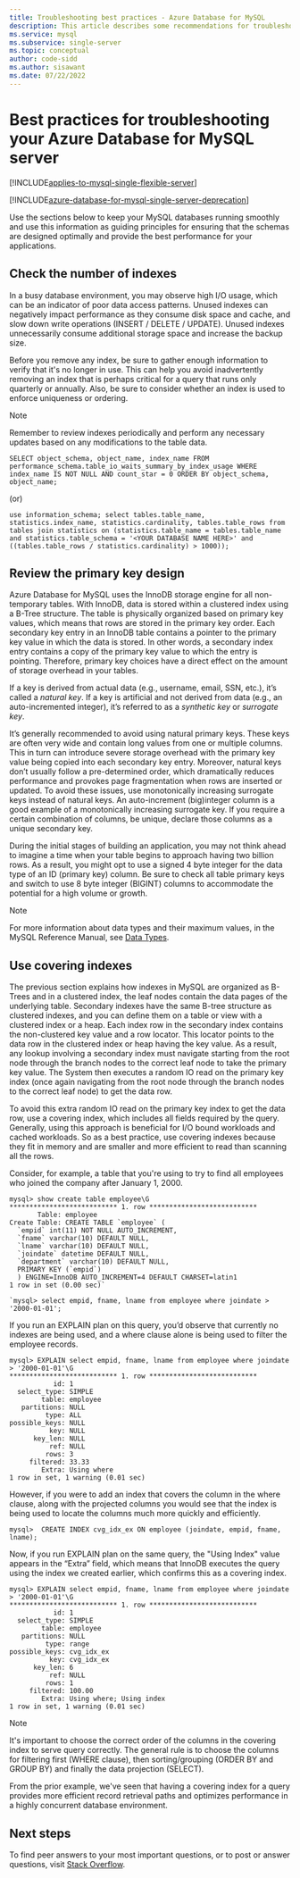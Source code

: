 ```yaml
---
title: Troubleshooting best practices - Azure Database for MySQL
description: This article describes some recommendations for troubleshooting your Azure Database for MySQL server.
ms.service: mysql
ms.subservice: single-server
ms.topic: conceptual
author: code-sidd 
ms.author: sisawant
ms.date: 07/22/2022
---
```


# Best practices for troubleshooting your Azure Database for MySQL server

[!INCLUDE[applies-to-mysql-single-flexible-server](../includes/applies-to-mysql-single-flexible-server.md)]

[!INCLUDE[azure-database-for-mysql-single-server-deprecation](../includes/azure-database-for-mysql-single-server-deprecation.md)]

Use the sections below to keep your MySQL databases running smoothly and use this information as guiding principles for ensuring that the schemas are designed optimally and provide the best performance for your applications.

## Check the number of indexes

In a busy database environment, you may observe high I/O usage, which can be an indicator of poor data access patterns. Unused indexes can negatively impact performance as they consume disk space and cache, and slow down write operations (INSERT / DELETE / UPDATE). Unused indexes unnecessarily consume additional storage space and increase the backup size.

Before you remove any index, be sure to gather enough information to verify that it's no longer in use. This can help you avoid inadvertently removing an index that is perhaps critical for a query that runs only quarterly or annually. Also, be sure to consider whether an index is used to enforce uniqueness or ordering.

> [!NOTE]
> Remember to review indexes periodically and perform any necessary updates based on any modifications to the table data.

`SELECT object_schema,
  object_name,
  index_name
FROM performance_schema.table_io_waits_summary_by_index_usage
WHERE index_name IS NOT NULL
AND count_star = 0
ORDER BY object_schema, object_name;`

(or)

`use information_schema;
select
tables.table_name,
statistics.index_name,
statistics.cardinality,
tables.table_rows
from tables
join statistics
on (statistics.table_name = tables.table_name
and statistics.table_schema = '<YOUR DATABASE NAME HERE>'
and ((tables.table_rows / statistics.cardinality) > 1000));`

## Review the primary key design

Azure Database for MySQL uses the InnoDB storage engine for all non-temporary tables. With InnoDB, data is stored within a clustered index using a B-Tree structure. The table is physically organized based on primary key values, which means that rows are stored in the primary key order.
Each secondary key entry in an InnoDB table contains a pointer to the primary key value in which the data is stored.  In other words, a secondary index entry contains a copy of the primary key value to which the entry is pointing. Therefore, primary key choices have a direct effect on the amount of storage overhead in your tables.

If a key is derived from actual data (e.g., username, email, SSN, etc.), it’s called a *natural key*. If a key is artificial and not derived from data (e.g., an auto-incremented integer), it’s referred to as a *synthetic key* or *surrogate key*.

It’s generally recommended to avoid using natural primary keys. These keys are often very wide and contain long values from one or multiple columns. This in turn can introduce severe storage overhead with the primary key value being copied into each secondary key entry. Moreover, natural keys don’t usually follow a pre-determined order, which dramatically reduces performance and provokes page fragmentation when rows are inserted or updated. To avoid these issues, use monotonically increasing surrogate keys instead of natural keys. An auto-increment (big)integer column is a good example of a monotonically increasing surrogate key. If you require a certain combination of columns, be unique, declare those columns as a unique secondary key.

During the initial stages of building an application, you may not think ahead to imagine a time when your table begins to approach having two billion rows. As a result, you might opt to use a signed 4 byte integer for the data type of an ID (primary key) column. Be sure to check all table primary keys and switch to use 8 byte integer (BIGINT) columns to accommodate the potential for a high volume or growth.

> [!NOTE]
> For more information about data types and their maximum values, in the MySQL Reference Manual, see [Data Types](https://dev.mysql.com/doc/refman/5.7/en/data-types.html).

## Use covering indexes

The previous section explains how indexes in MySQL are organized as B-Trees and in a clustered index, the leaf nodes contain the data pages of the underlying table. Secondary indexes have the same B-tree structure as clustered indexes, and you can define them on a table or view with a clustered index or a heap. Each index row in the secondary index contains the non-clustered key value and a row locator. This locator points to the data row in the clustered index or heap having the key value. As a result, any lookup involving a secondary index must navigate starting from the root node through the branch nodes to the correct leaf node to take the primary key value. The System then executes a random IO read on the primary key index (once again navigating from the root node through the branch nodes to the correct leaf node) to get the data row.

To avoid this extra random IO read on the primary key index to get the data row, use a covering index, which includes all fields required by the query. Generally, using this approach is beneficial for I/O bound workloads and cached workloads. So as a best practice, use covering indexes because they fit in memory and are smaller and more efficient to read than scanning all the rows.

Consider, for example, a table that you're using to try to find all employees who joined the company after January 1, 2000.

```
mysql> show create table employee\G
*************************** 1. row ***************************
       Table: employee
Create Table: CREATE TABLE `employee` (
  `empid` int(11) NOT NULL AUTO_INCREMENT,
  `fname` varchar(10) DEFAULT NULL,
  `lname` varchar(10) DEFAULT NULL,
  `joindate` datetime DEFAULT NULL,
  `department` varchar(10) DEFAULT NULL,
  PRIMARY KEY (`empid`)
  ) ENGINE=InnoDB AUTO_INCREMENT=4 DEFAULT CHARSET=latin1
1 row in set (0.00 sec)`

`mysql> select empid, fname, lname from employee where joindate > '2000-01-01';
```

If you run an EXPLAIN plan on this query, you’d observe that currently no indexes are being used, and a where clause alone is being used to filter the employee records.

```
mysql> EXPLAIN select empid, fname, lname from employee where joindate > '2000-01-01'\G
*************************** 1. row ***************************
           id: 1
  select_type: SIMPLE
        table: employee
   partitions: NULL
         type: ALL
possible_keys: NULL
          key: NULL
      key_len: NULL
          ref: NULL
         rows: 3
     filtered: 33.33
        Extra: Using where
1 row in set, 1 warning (0.01 sec)
```

However, if you were to add an index that covers the column in the where clause, along with the projected columns you would see that the index is being used to locate the columns much more quickly and efficiently.

`mysql>  CREATE INDEX cvg_idx_ex ON employee (joindate, empid, fname, lname);`

Now, if you run EXPLAIN plan on the same query, the "Using Index" value appears in the “Extra” field, which means that InnoDB executes the query using the index we created earlier, which confirms this as a covering index.

```
mysql> EXPLAIN select empid, fname, lname from employee where joindate > '2000-01-01'\G
*************************** 1. row ***************************
           id: 1
  select_type: SIMPLE
        table: employee
   partitions: NULL
         type: range
possible_keys: cvg_idx_ex
          key: cvg_idx_ex
      key_len: 6
          ref: NULL
         rows: 1
     filtered: 100.00
        Extra: Using where; Using index
1 row in set, 1 warning (0.01 sec)
```

> [!NOTE]
> It's important to choose the correct order of the columns in the covering index to serve query correctly. The general rule is to choose the columns for filtering first (WHERE clause), then sorting/grouping (ORDER BY and GROUP BY) and finally the data projection (SELECT).

From the prior example, we've seen that having a covering index for a query provides more efficient record retrieval paths and optimizes performance in a highly concurrent database environment.

## Next steps

To find peer answers to your most important questions, or to post or answer questions, visit [Stack Overflow](https://stackoverflow.com/questions/tagged/azure-database-mysql).
